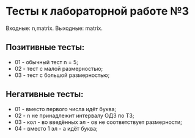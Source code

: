 # Тесты к лабораторной работе №3

Входные: n,matrix.
Выходные: matrix.

## Позитивные тесты:
- 01 - обычный тест n = 5;
- 02 - тест с малой размерностью;
- 03 - тест с большой размерностью;

## Негативные тесты:
- 01 - вместо первого числа идёт буква;  
- 02 - n не принадлежит интервалу ОДЗ по ТЗ; 
- 03 - кол - во введённых эл - ов не соответствует размерности;  
- 04 - вместо 1 эл - а идёт буква;  
